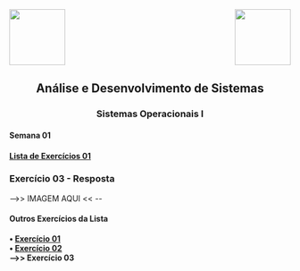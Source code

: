 <div>
  <img src="https://www.fateczl.edu.br/assets/logos/fatec-zl.png" height=100>
  <img src="https://www.fateczl.edu.br/assets/logos/novo-logo-colorido.png" align="right" height=100>
</div>

<h2 align="center">Análise e Desenvolvimento de Sistemas</h2>
<h3 align="center">Sistemas Operacionais I</h3>
<h4>Semana 01</h4>

<h4>

[Lista de Exercícios 01](https://github.com/leo-gremes-ads/SO1_S01_E01_PercorrendoVetores/blob/main/Lista%2001.pdf)
</h4>

<h3> Exercício 03 - Resposta </h3>
-->> IMAGEM AQUI << --

<h4>Outros Exercícios da Lista</h4>
  
<b>• [Exercício 01](https://github.com/leo-gremes-ads/SO1_S01_E01_PercorrendoVetores)</b><br>
<b>• [Exercício 02](https://github.com/leo-gremes-ads/SO1_S01_E02_SepararTexto)</b><br>
<b>-->> Exercício 03</b>
